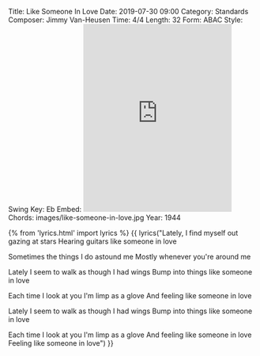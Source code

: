 Title: Like Someone In Love
Date: 2019-07-30 09:00
Category: Standards
Composer: Jimmy Van-Heusen
Time: 4/4
Length: 32
Form: ABAC
Style: Swing
Key: Eb
Embed: <iframe src="https://open.spotify.com/embed/playlist/16khM4msSC9mPJVunsdJCu" width="300" height="380" frameborder="0" allowtransparency="true" allow="encrypted-media"></iframe>
Chords: images/like-someone-in-love.jpg
Year: 1944

{% from 'lyrics.html' import lyrics %}
{{ lyrics("Lately, I find myself out gazing at stars
Hearing guitars like someone in love

Sometimes the things I do astound me
Mostly whenever you're around me

Lately I seem to walk as though I had wings
Bump into things like someone in love

Each time I look at you
I'm limp as a glove
And feeling like someone in love

Lately I seem to walk as though I had wings
Bump into things like someone in love

Each time I look at you
I'm limp as a glove
And feeling like someone in love
Feeling like someone in love") }}

